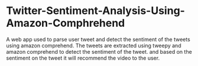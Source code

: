 # Twitter-Sentiment-Analysis-Using-Amazon-Comphrehend
A web app used to parse user tweet and detect the sentiment of the tweets using amazon comprehend. The tweets are extracted using tweepy and amazon comprehend to detect the sentiment of the tweet. and based on the sentiment on the tweet it will recommend the video to the user.
